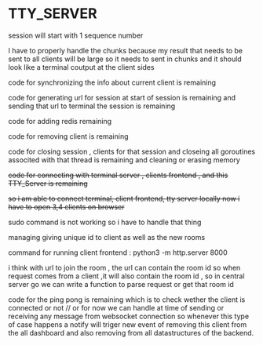 # TTY_SERVER
<!-- code for new client is remaining that is to broadcast it about to all other clients and also to add in the database with new sequence number and to manage the type+payload that is requried to be sent is remaining -->
session will start with 1 sequence number


I have to properly handle the chunks because my result that needs to be sent to all clients will be large so it needs to sent in chunks and it should look like a terminal coutput at the client sides

code for synchronizing the info about current client is remaining

code for generating url for session at start of session is remaining and sending that url to terminal the session is remaining

code for adding redis remaining

code for removing client is remaining
 
code for closing session , clients for that session and closeing all goroutines associted with that thread is remaining and cleaning or erasing memory

~~code for connecting with  terminal server , clients frontend , and this TTY_Server is remaining~~

~~so i am able to connect terminal, client frontend, tty server locally now i have to open 3,4 clients on browser~~

sudo command is not working so i have to handle that thing

managing giving unique id to client as well as the new rooms

command for running client frontend : python3 -m http.server 8000

i think with url to join the room , the url can contain the room id so when request comes from a client ,it will also contain the room id , so in central server go we can write a function to parse request or get that room id

code for the ping pong is remaining which is to check wether the client is connected or not  // or for now we can handle at time of sending or receiving any message from websocket connection so whenever this type of case happens a notify will triger new event of removing this client from the all dashboard and also removing from all datastructures of the backend.